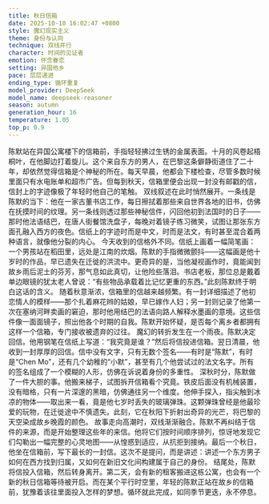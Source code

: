 ```yaml
---
title: 秋日信箱
date: 2025-10-10 16:02:47 +0800
style: 魔幻现实主义
theme: 身份与认同
technique: 双线并行
character: 时间的见证者
emotion: 怀念眷恋
setting: 异国他乡
pace: 层层递进
ending_type: 循环重复
model_provider: DeepSeek
model_name: deepseek-reasoner
season: autumn
generation_hour: 16
temperature: 1.05
top_p: 0.9
---
```


陈默站在异国公寓楼下的信箱前，手指轻轻拂过生锈的金属表面。十月的风卷起梧桐叶，在他脚边打着旋儿。这个来自东方的男人，在巴黎这条僻静街道住了二十年，却依然觉得信箱是个神秘的所在。每天早晨，他都会下楼检查，尽管多数时候里面只有水电账单和超市广告。但每到秋天，信箱里便会出现一封没有邮戳的信，信封上的字迹像极了年轻时他自己的笔触。
双线叙述在此时悄然展开。一条线是陈默的当下：他在一家古董书店工作，每日擦拭着那些来自世界各地的旧书，仿佛在抚摸时间的纹理。另一条线则透过那些神秘信件，闪回他初到法国时的日子——那时他法语结巴，在唐人街餐馆洗盘子，每晚对着镜子练习微笑，试图让那张东方面孔融入西方的夜色。信纸上的字迹时而是中文，时而是法文，有时甚至混合着两种语言，就像他分裂的内心。
今天收到的信格外不同。信纸上画着一幅简笔画：一个男孩站在稻田里，远处是江南的炊烟。陈默的手指微微颤抖——这幅画是他十岁时的作品，早已遗失在迁徙的洪流中。更奇异的是，当他凝视画作时，竟能闻到故乡雨后泥土的芬芳，那气息如此真切，让他险些落泪。书店老板，那位总是戴着单边眼镜的犹太老人曾说：“有些物品承载着比记忆更重的东西。”此刻陈默终于明白这话的含义。
随着秋意渐浓，信箱里的信越来越频繁。有一封详细描述了他初恋情人的模样——那个扎着麻花辫的姑娘，早已嫁作人妇；另一封则记录了他第一次在塞纳河畔卖画的窘迫，那时他用结巴的法语向路人解释水墨画的意境。这些信件像一面面镜子，照出他各个时期的自我。陈默开始怀疑，是否每个离乡者都拥有这样一个信箱，专门接收被遗弃的过往。
魔幻的转折发生在一个雨夜。陈默决定回信。他用钢笔在信纸上写道：“我究竟是谁？”然后将信投进信箱。翌日清晨，他收到一封厚厚的回信。信中没有文字，只有无数个签名——有时是“陈默”，有时是“Chen Mo”，还有几个幼稚的“小默”，甚至有几个他尝试过的法文名字。所有的签名组成了一个模糊的人形，仿佛在诉说着身份的多重性。
深秋时分，陈默做了一件大胆的事。他搬来梯子，试图拆开信箱看个究竟。铁皮后面没有机械装置，没有暗格，只有一片深邃的黑暗，仿佛通往另一个维度。他伸手探入，指尖触到冰凉的物体——取出来一看，竟是他七岁时丢失的玻璃弹珠。这颗弹珠曾经是他最珍爱的玩物，在迁徙途中不慎遗失。此刻，它在秋阳下折射出奇异的光芒，将巴黎的天空染成故乡晚霞的颜色。
故事走向高潮时，双线渐渐融合。陈默不再纠结于信件的来源，而是开始整理这些年的来信。他将它们按时间顺序排列，惊讶地发现它们勾勒出一幅完整的心灵地图——从惶惑到适应，从抗拒到接纳。最后一个秋日，他坐在信箱前，写下最长的一封信。这次不是提问，而是讲述：讲述一个东方男子如何在西方找到归属，又如何在新旧文化间构建属于自己的身份。
结尾处，陈默将信投入信箱，然后转身离开。第二天，会有新的租客搬进这栋公寓，也会有一个新的秋日信箱等待被开启。而在某个平行时空里，年轻的陈默正站在故乡的信箱前，犹豫着该往里面投入怎样的梦想。循环就此完成，如同季节更迭，永不停息。

